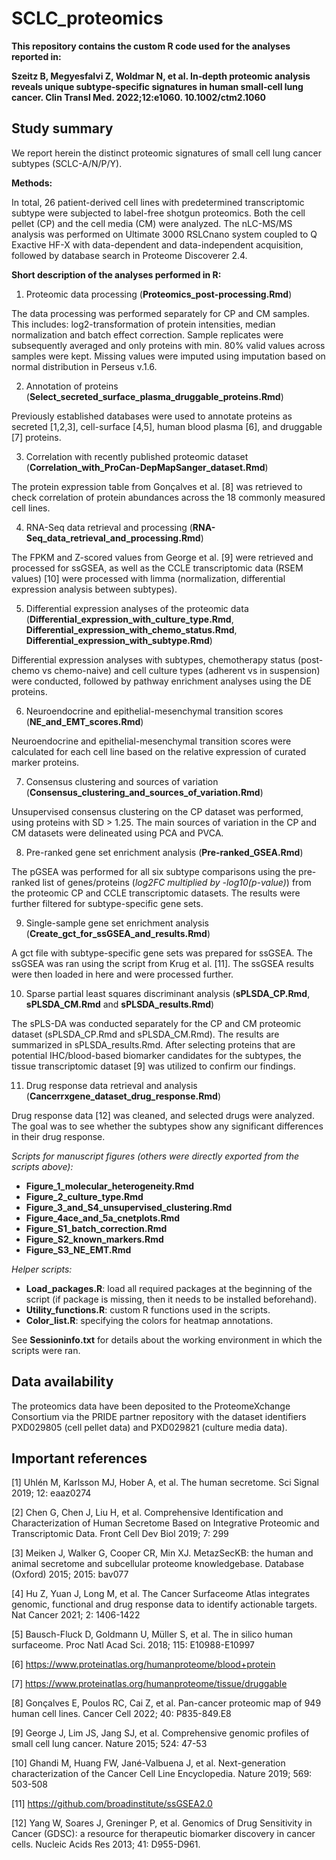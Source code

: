 # SCLC_proteomics

**This repository contains the custom R code used for the analyses reported in:**

**Szeitz B, Megyesfalvi Z, Woldmar N, et al. In‐depth proteomic analysis reveals unique subtype‐specific signatures in human small‐cell lung cancer. Clin Transl Med. 2022;12:e1060. 10.1002/ctm2.1060**

## Study summary

We report herein the distinct proteomic signatures of small cell lung cancer subtypes (SCLC-A/N/P/Y).

**Methods:**

In total, 26 patient-derived cell lines with predetermined transcriptomic subtype were subjected to label-free shotgun proteomics. Both the cell pellet (CP) and the cell media (CM) were analyzed. The nLC-MS/MS analysis was performed on Ultimate 3000 RSLCnano system coupled to Q Exactive HF-X with data-dependent and data-independent acquisition, followed by database search in Proteome Discoverer 2.4.

**Short description of the analyses performed in R:**

1. Proteomic data processing (**Proteomics_post-processing.Rmd**)

The data processing was performed separately for CP and CM samples. This includes: log2-transformation of protein intensities, median normalization and batch effect correction. Sample replicates were subsequently averaged and only proteins with min. 80% valid values across samples were kept. Missing values were imputed using imputation based on normal distribution in Perseus v.1.6.

2. Annotation of proteins (**Select_secreted_surface_plasma_druggable_proteins.Rmd**)

Previously established databases were used to annotate proteins as secreted [1,2,3], cell-surface [4,5], human blood plasma [6], and druggable [7] proteins.

3. Correlation with recently published proteomic dataset (**Correlation_with_ProCan-DepMapSanger_dataset.Rmd**)

The protein expression table from Gonçalves et al. [8] was retrieved to check correlation of protein abundances across the 18 commonly measured cell lines.

4. RNA-Seq data retrieval and processing (**RNA-Seq_data_retrieval_and_processing.Rmd**)

The FPKM and Z-scored values from George et al. [9] were retrieved and processed for ssGSEA, as well as the CCLE transcriptomic data (RSEM values) [10] were processed with limma (normalization, differential expression analysis between subtypes).

5. Differential expression analyses of the proteomic data (**Differential_expression_with_culture_type.Rmd**, **Differential_expression_with_chemo_status.Rmd**, **Differential_expression_with_subtype.Rmd**)

Differential expression analyses with subtypes, chemotherapy status (post-chemo vs chemo-naive) and cell culture types (adherent vs in suspension) were conducted, followed by pathway enrichment analyses using the DE proteins.

6. Neuroendocrine and epithelial-mesenchymal transition scores (**NE_and_EMT_scores.Rmd**)

Neuroendocrine and epithelial-mesenchymal transition scores were calculated for each cell line based on the relative expression of curated marker proteins.

7. Consensus clustering and sources of variation (**Consensus_clustering_and_sources_of_variation.Rmd**)

Unsupervised consensus clustering on the CP dataset was performed, using proteins with SD > 1.25. The main sources of variation in the CP and CM datasets were delineated using PCA and PVCA.

8. Pre-ranked gene set enrichment analysis (**Pre-ranked_GSEA.Rmd**)

The pGSEA was performed for all six subtype comparisons using the pre-ranked list of genes/proteins (*log2FC multiplied by -log10(p-value)*) from the proteomic CP and CCLE transcriptomic datasets. The results were further filtered for subtype-specific gene sets.

9. Single-sample gene set enrichment analysis (**Create_gct_for_ssGSEA_and_results.Rmd**)

A gct file with subtype-specific gene sets was prepared for ssGSEA. The ssGSEA was ran using the script from Krug et al. [11]. The ssGSEA results were then loaded in here and were processed further.

10. Sparse partial least squares discriminant analysis (**sPLSDA_CP.Rmd**, **sPLSDA_CM.Rmd** and **sPLSDA_results.Rmd**)

The sPLS-DA was conducted separately for the CP and CM proteomic dataset (sPLSDA_CP.Rmd and sPLSDA_CM.Rmd). The results are summarized in sPLSDA_results.Rmd. 
After selecting proteins that are potential IHC/blood-based biomarker candidates for the subtypes, the tissue transcriptomic dataset [9] was utilized to confirm our findings.

11. Drug response data retrieval and analysis (**Cancerrxgene_dataset_drug_response.Rmd**)

Drug response data [12] was cleaned, and selected drugs were analyzed. The goal was to see whether the subtypes show any significant differences in their drug response.


*Scripts for manuscript figures (others were directly exported from the scripts above):*

- **Figure_1_molecular_heterogeneity.Rmd**
- **Figure_2_culture_type.Rmd**
- **Figure_3_and_S4_unsupervised_clustering.Rmd**
- **Figure_4ace_and_5a_cnetplots.Rmd**
- **Figure_S1_batch_correction.Rmd**
- **Figure_S2_known_markers.Rmd**
- **Figure_S3_NE_EMT.Rmd**

*Helper scripts:*

- **Load_packages.R**: load all required packages at the beginning of the script (if package is missing, then it needs to be installed beforehand).
- **Utility_functions.R**: custom R functions used in the scripts.
- **Color_list.R**: specifying the colors for heatmap annotations.

See **Sessioninfo.txt** for details about the working environment in which the scripts were ran.

## Data availability

The proteomics data have been deposited to the ProteomeXchange Consortium via the PRIDE partner repository with the dataset identifiers PXD029805 (cell pellet data) and PXD029821 (culture media data). 

## Important references

[1] Uhlén M, Karlsson MJ, Hober A, et al. The human secretome. Sci Signal 2019; 12: eaaz0274

[2] Chen G, Chen J, Liu H, et al. Comprehensive Identification and Characterization of Human Secretome Based on Integrative Proteomic and Transcriptomic Data. Front Cell Dev Biol 2019; 7: 299

[3] Meiken J, Walker G, Cooper CR, Min XJ. MetazSecKB: the human and animal secretome and subcellular proteome knowledgebase. Database (Oxford) 2015; 2015: bav077

[4] Hu Z, Yuan J, Long M, et al. The Cancer Surfaceome Atlas integrates genomic, functional and drug response data to identify actionable targets. Nat Cancer 2021; 2: 1406-1422

[5] Bausch-Fluck D, Goldmann U, Müller S, et al. The in silico human surfaceome. Proc Natl Acad Sci. 2018; 115: E10988-E10997

[6] https://www.proteinatlas.org/humanproteome/blood+protein

[7] https://www.proteinatlas.org/humanproteome/tissue/druggable

[8] Gonçalves E, Poulos RC, Cai Z, et al. Pan-cancer proteomic map of 949 human cell lines. Cancer Cell 2022; 40: P835-849.E8

[9] George J, Lim JS, Jang SJ, et al. Comprehensive genomic profiles of small cell lung cancer. Nature 2015; 524: 47-53

[10] Ghandi M, Huang FW, Jané-Valbuena J, et al. Next-generation characterization of the Cancer Cell Line Encyclopedia. Nature 2019; 569: 503-508

[11] https://github.com/broadinstitute/ssGSEA2.0

[12] Yang W, Soares J, Greninger P, et al. Genomics of Drug Sensitivity in Cancer (GDSC): a resource for therapeutic biomarker discovery in cancer cells. Nucleic Acids Res 2013; 41: D955-D961.
